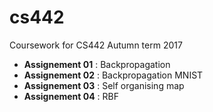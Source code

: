 # cs442

Coursework for CS442 Autumn term 2017

- **Assignement 01** : Backpropagation
- **Assignement 02** : Backpropagation MNIST
- **Assignement 03** : Self organising map
- **Assignement 04** : RBF

